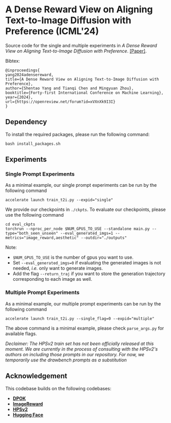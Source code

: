 # A Dense Reward View on Aligning Text-to-Image Diffusion with Preference (ICML'24)

Source code for the single and multiple experiments in *A Dense Reward View on Aligning Text-to-Image Diffusion with Preference*.
[[Paper]](https://arxiv.org/abs/2402.08265).


Bibtex:
```angular2html
@inproceedings{
yang2024adensereward,
title={A Dense Reward View on Aligning Text-to-Image Diffusion with Preference},
author={Shentao Yang and Tianqi Chen and Mingyuan Zhou},
booktitle={Forty-first International Conference on Machine Learning},
year={2024},
url={https://openreview.net/forum?id=xVXnXk9I3I}
}
```

## Dependency

To install the required packages, please run the following command:
```angular2html
bash install_packages.sh
```

## Experiments

### Single Prompt Experiments
As a minimal example, our single prompt experiments can be run by the following command
```angular2html
accelerate launch train_t2i.py --expid="single"  
```

We provide our checkpoints in `./ckpts`.
To evaluate our checkpoints, please use the following command
```angular2html
cd eval_ckpts
torchrun --nproc_per_node $NUM_GPUS_TO_USE --standalone main.py --type="both_seen_unseen" --eval_generated_imgs=1 --metrics="image_reward,aesthetic" --outdir="./outputs"
```
Note:
- `$NUM_GPUS_TO_USE` is the number of gpus you want to use.
- Set `--eval_generated_imgs=0` if evaluating the generated images is not needed, *i.e.* only want to generate images.
- Add the flag `--return_traj` if you want to store the generation trajectory corresponding to each image as well.


### Multiple Prompt Experiments
As a minimal example, our multiple prompt experiments can be run by the following command
```angular2html
accelerate launch train_t2i.py --single_flag=0 --expid="multiple" 
```
The above command is a minimal example, please check `parse_args.py` for available flags.

*Declaimer: The HPSv2 train set has not been officially released at this moment. We are currently in the process of consulting with the HPSv2's authors on including those prompts in our repository. For now, we temporarily use the drawbench prompts as a substitution* 



## Acknowledgement

This codebase builds on the following codebases:
* [**DPOK**](https://github.com/google-research/google-research/tree/master/dpok)
* [**ImageReward**](https://github.com/THUDM/ImageReward)
* [**HPSv2**](https://github.com/tgxs002/HPSv2)
* [**Hugging Face**](https://github.com/huggingface/diffusers/blob/v0.23.1/examples/text_to_image/train_text_to_image_lora.py)










